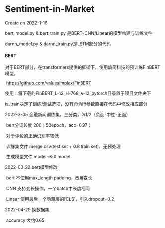 # Sentiment-in-Market
Create on 2022-1-16

bert_model.py & bert_train.py 是BERT+CNN/Linear的模型构建与训练文件

darnn_model.py & darnn_train.py是LSTM部分的代码

#### BERT

对于BERT部分，在transformers提供的框架下，使用熵简科技的预训练FinBERT模型，

​	https://github.com/valuesimplex/FinBERT

​	使用：将下载的FinBERT_L-12_H-768_A-12_pytorch目录置于项目文件夹下

​				is_train决定了训练/测试选项，没有命令行参数直接在代码中修改相应部分

2022-3-05 金融新闻训练集，三分类，0/1/2（负面-中性-正面）

​					bert分词长度 200；50epoch，acc=0.97；

​					对于评论的正确识别率较低				

​	训练集文件 merge.csv(test set + 0.8 train set)，无预处理	   

​	生成模型文件 model-e50.model

2022-03-22 bert模型修改

​	bert 不使用max_length padding，改用变长

​	CNN 支持变长操作，一个batch中长度相同

​	Linear 使用最后一个隐藏层的[CLS]，引入dropout=0.2

2022-04-29 换数据集

​	accuracy 大约0.65
